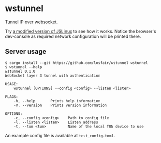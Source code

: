 # wstunnel

Tunnel IP over websocket.

Try [a modified version of JSLinux](https://jslinux.invariant.me) to see how it works. Notice the browser's dev-console as required network configuration will be printed there.

## Server usage

```
$ cargo install --git https://github.com/losfair/wstunnel wstunnel
$ wstunnel --help
wstunnel 0.1.0
WebSocket layer 3 tunnel with authentication

USAGE:
    wstunnel [OPTIONS] --config <config> --listen <listen>

FLAGS:
    -h, --help       Prints help information
    -V, --version    Prints version information

OPTIONS:
    -c, --config <config>    Path to config file
    -l, --listen <listen>    Listen address
    -t, --tun <tun>          Name of the local TUN device to use
```

An example config file is available at `test_config.toml`.
